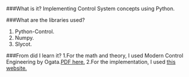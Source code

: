 ###What is it?
Implementing Control System concepts using Python.

###What are the libraries used?
1. Python-Control.
2. Numpy.
3. Slycot.

###From did I learn it?
1.For the math and theory, I used Modern Control Engineering by Ogata.[PDF here.](http://research.iaun.ac.ir/pd/mahmoodian/pdfs/UploadFile_9809.pdf)
2.For the implementation, I used [this website.](http://python-control.readthedocs.io/en/latest/)
